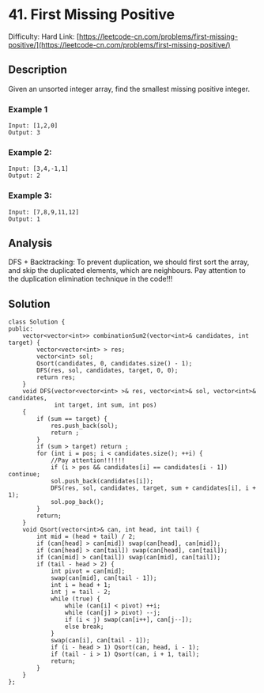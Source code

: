# 41. First Missing Positive
Difficulty: Hard
Link: [https://leetcode-cn.com/problems/first-missing-positive/](https://leetcode-cn.com/problems/first-missing-positive/)
## Description
Given an unsorted integer array, find the smallest missing positive integer.  
### Example 1
``` 
Input: [1,2,0]
Output: 3
```
### Example 2:
```
Input: [3,4,-1,1]
Output: 2
```
### Example 3:
```
Input: [7,8,9,11,12]
Output: 1
```
## Analysis
DFS + Backtracking: To prevent duplication, we should first sort the array, and skip the duplicated elements, which are neighbours. Pay attention to the duplication elimination technique in the code!!!
 
## Solution
```
class Solution {
public:
    vector<vector<int>> combinationSum2(vector<int>& candidates, int target) {
        vector<vector<int> > res;
        vector<int> sol;
        Qsort(candidates, 0, candidates.size() - 1);
        DFS(res, sol, candidates, target, 0, 0);
        return res;
    }
    void DFS(vector<vector<int> >& res, vector<int>& sol, vector<int>& candidates, 
             int target, int sum, int pos) 
    {
        if (sum == target) {
            res.push_back(sol);
            return ;
        }
        if (sum > target) return ;
        for (int i = pos; i < candidates.size(); ++i) {
            //Pay attention!!!!!!
            if (i > pos && candidates[i] == candidates[i - 1]) continue;
            sol.push_back(candidates[i]);
            DFS(res, sol, candidates, target, sum + candidates[i], i + 1);
            sol.pop_back();
        }   
        return;
    }
    void Qsort(vector<int>& can, int head, int tail) {
        int mid = (head + tail) / 2;
        if (can[head] > can[mid]) swap(can[head], can[mid]);
        if (can[head] > can[tail]) swap(can[head], can[tail]);
        if (can[mid] > can[tail]) swap(can[mid], can[tail]);
        if (tail - head > 2) {
            int pivot = can[mid];
            swap(can[mid], can[tail - 1]);
            int i = head + 1;
            int j = tail - 2;
            while (true) {
                while (can[i] < pivot) ++i;
                while (can[j] > pivot) --j;
                if (i < j) swap(can[i++], can[j--]);
                else break;
            }
            swap(can[i], can[tail - 1]);
            if (i - head > 1) Qsort(can, head, i - 1);
            if (tail - i > 1) Qsort(can, i + 1, tail);
            return;
        }
    }
};
```
